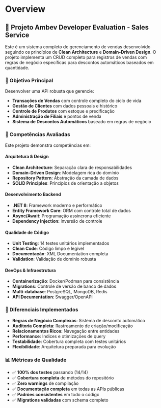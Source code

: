 # Overview

## 🎯 Projeto Ambev Developer Evaluation - Sales Service

Este é um sistema completo de gerenciamento de vendas desenvolvido seguindo os princípios de **Clean Architecture** e **Domain-Driven Design**. O projeto implementa um CRUD completo para registros de vendas com regras de negócio específicas para descontos automáticos baseados em quantidade.

### 🚀 Objetivo Principal

Desenvolver uma API robusta que gerencie:

- **Transações de Vendas** com controle completo do ciclo de vida
- **Gestão de Clientes** com dados pessoais e histórico
- **Controle de Produtos** com estoque e precificação
- **Administração de Filiais** e pontos de venda
- **Sistema de Descontos Automáticos** baseado em regras de negócio

### 🎨 Competências Avaliadas

Este projeto demonstra competências em:

#### **Arquitetura & Design**

- **Clean Architecture**: Separação clara de responsabilidades
- **Domain-Driven Design**: Modelagem rica do domínio
- **Repository Pattern**: Abstração da camada de dados
- **SOLID Principles**: Princípios de orientação a objetos

#### **Desenvolvimento Backend**

- **.NET 8**: Framework moderno e performático
- **Entity Framework Core**: ORM com controle total de dados
- **Async/Await**: Programação assíncrona eficiente
- **Dependency Injection**: Inversão de controle

#### **Qualidade de Código**

- **Unit Testing**: 14 testes unitários implementados
- **Clean Code**: Código limpo e legível
- **Documentação**: XML Documentation completa
- **Validation**: Validação de domínio robusta

#### **DevOps & Infraestrutura**

- **Containerização**: Docker/Podman para consistência
- **Migrations**: Controle de versão de banco de dados
- **Multi-database**: PostgreSQL, MongoDB, Redis
- **API Documentation**: Swagger/OpenAPI

### 🎯 Diferenciais Implementados

- **Regras de Negócio Complexas**: Sistema de desconto automático
- **Auditoria Completa**: Rastreamento de criação/modificação
- **Relacionamentos Ricos**: Navegação entre entidades
- **Performance**: Índices e otimizações de query
- **Testabilidade**: Cobertura completa com testes unitários
- **Flexibilidade**: Arquitetura preparada para evolução

### 📊 Métricas de Qualidade

- ✅ **100% dos testes** passando (14/14)
- ✅ **Cobertura completa** de métodos do repositório
- ✅ **Zero warnings** de compilação
- ✅ **Documentação completa** em todas as APIs públicas
- ✅ **Padrões consistentes** em todo o código
- ✅ **Migrations validadas** com schema completo
